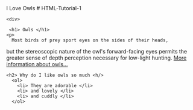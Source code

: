 <!doctype html>
<html>
  <head> 
  <tittle> I Love Owls</tittle>
  </head>
  <body>
  # HTML-Tutorial-1
  
    <div> 
   
     <h1> Owls </h1>
    <p> 
      Most birds of prey sport eyes on the sides of their heads,
  but the stereoscopic nature of the owl's forward-facing eyes permits the greater
  sense of depth perception necessary for low-light hunting.
      <a href="https://en.wikipedia.org/wiki/Owl">More information about owls...</a>
     </p>
    </div>
    
    <h2> Why do I like owls so much <h/>
      <ol> 
        <li> They are adorable </li>
        <li> and lovely </li>
        <li> and cuddly </li>
      </ol>
        
    
    
    
  </body>
</html>


